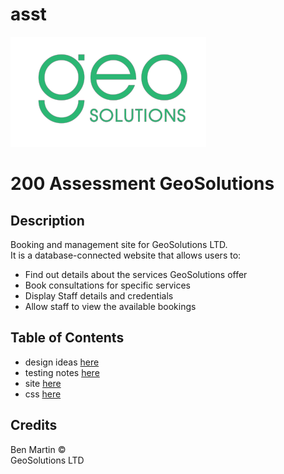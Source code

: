 # asst
![Geosolutions](images/icon.png)
# 200 Assessment GeoSolutions

## Description

Booking and management site for GeoSolutions LTD. \
It is a database-connected website that allows users to:

- Find out details about the services GeoSolutions offer
- Book consultations for specific services
- Display Staff details and credentials
- Allow staff to view the available bookings

## Table of Contents

- design ideas [here](design.md)
- testing notes [here](development.md)
- site [here](../site/index.php)
- css [here](../site/style.css)


## Credits

 Ben Martin &copy; \
 GeoSolutions LTD
